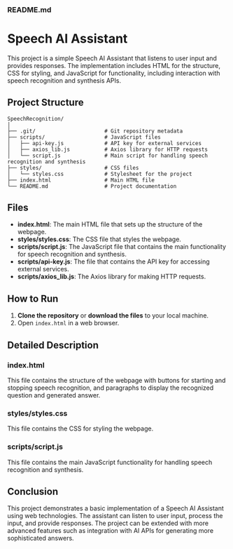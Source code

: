 ### README.md

# Speech AI Assistant

This project is a simple Speech AI Assistant that listens to user input and provides responses. The implementation includes HTML for the structure, CSS for styling, and JavaScript for functionality, including interaction with speech recognition and synthesis APIs.

## Project Structure

```
SpeechRecognition/
│
├── .git/                      # Git repository metadata
├── scripts/                   # JavaScript files
│   ├── api-key.js             # API key for external services
│   ├── axios_lib.js           # Axios library for HTTP requests
│   └── script.js              # Main script for handling speech recognition and synthesis
├── styles/                    # CSS files
│   └── styles.css             # Stylesheet for the project
├── index.html                 # Main HTML file
└── README.md                  # Project documentation
```

## Files

- **index.html**: The main HTML file that sets up the structure of the webpage.
- **styles/styles.css**: The CSS file that styles the webpage.
- **scripts/script.js**: The JavaScript file that contains the main functionality for speech recognition and synthesis.
- **scripts/api-key.js**: The file that contains the API key for accessing external services.
- **scripts/axios_lib.js**: The Axios library for making HTTP requests.

## How to Run

1. **Clone the repository** or **download the files** to your local machine.
2. Open `index.html` in a web browser.

## Detailed Description

### index.html

This file contains the structure of the webpage with buttons for starting and stopping speech recognition, and paragraphs to display the recognized question and generated answer.

### styles/styles.css

This file contains the CSS for styling the webpage.

### scripts/script.js

This file contains the main JavaScript functionality for handling speech recognition and synthesis.

## Conclusion

This project demonstrates a basic implementation of a Speech AI Assistant using web technologies. The assistant can listen to user input, process the input, and provide responses. The project can be extended with more advanced features such as integration with AI APIs for generating more sophisticated answers.
